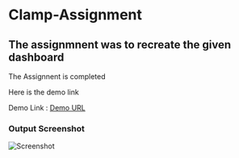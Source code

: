 # Clamp-Assignment

<h2>The assignmnent was to recreate the given dashboard</h2>

<p>The Assignnent is completed </p>

<p> Here is the demo link <p>
<p>Demo Link : <a href = "https://clamp-assignment.vercel.app/">Demo URL</a></p>

<h3> Output Screenshot </h3>

<img src="https://i.ibb.co/SJfMhkX/Screenshot-2023-04-06-at-4-29-46-PM.png" alt="Screenshot" />


